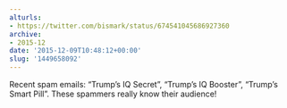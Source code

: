 ```yaml
---
alturls:
- https://twitter.com/bismark/status/674541045686927360
archive:
- 2015-12
date: '2015-12-09T10:48:12+00:00'
slug: '1449658092'
---
```


Recent spam emails: “Trump’s IQ Secret”, “Trump’s IQ Booster”, “Trump’s Smart Pill”. These spammers really know their audience!

